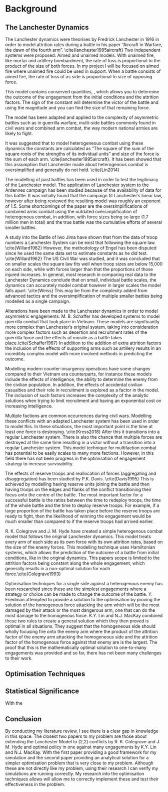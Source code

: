 # Background

## The Lanchester Dynamics

The Lanchester dynamics were theorises by Fredrick Lanchester in 1916 in order to model attrition rates during a battle in his paper “Aircraft in Warfare, the dawn of the fourth arm”. \cite{lanchester1995aircraft} Two independent systems were proposed: Aimed and unaimed models. With unaimed fire, like mortar and artillery bombardment, the rate of loss is proportional to the product of the size of both forces. In my project I will be focused on aimed fire where unaimed fire could be used in support. When a battle consists of aimed fire, the rate of loss of as side is proportional to size of opposing force.

This model contains conserved quantities,
, which allows you to determine the outcome of the engagement from the initial conditions and the attrition factors. The sign of the constant will determine the victor of the battle and using the magnitude and you can find the size of that remaining force. 

 The model has been adapted and applied to the complexity of asymmetric battles such as in guerrilla warfare, multi-side battles commonly found in civil wars and combined arm combat, the way modern national armies are likely to fight.

It was suggested that to model heterogeneous combat using these dynamics the constants are calculated as “The square of the sum of the square roots of the strengths of its individual units” and size of the force is the sum of each arm. \cite{lanchester1995aircraft}. It has been showed that this assumption that Lanchester made about heterogenous combat is oversimplified and generally do not hold. \cite{Lin2014}

The modelling of past battles has been used in order to test the legitimacy of the Lanchester model. The application of Lanchester system to the Ardennes campaign has been studied because of the availability of data for this battle. It was initially found that the campaign fit Lanchester’s linear law, however after being reviewed the resulting model was roughly an exponent of 1.5.  Some shortcomings of the paper are the oversimplifications of combined arms combat using the outdated oversimplification of heterogenous combat, in addition, with force sizes being so large (1.7 million men in total) and the true battle was the cumulative efforts of several smaller battles.

A study into the Battle of Iwo Jima have shown that from the data of troop numbers a Lanchester System can be exist that following the square law. \cite{Willard1962} However, the methodology of Engel has been disputed since he used the same data set to estimate constants as he did test. \cite{Willard1962} The US Civil War was studied, and it was concluded that on smaller scales the square law fits well when troop sizes are below 15,000 on each side, while with forces larger than that the proportions of those injured increases. In general, most research in comparing real data to the Lanchester Dynamics conclude that on small, individual battle scales, the dynamics can accurately model combat however in larger scales the model falls apart. \cite{Weiss} This may be from the complexity added from advanced tactics and the oversimplification of multiple smaller battles being modelled as a single campaign.

Alterations have been made to the Lanchester dynamics in order to model asymmetric engagements. M. B. Schaffer has developed systems to model guerrilla combat that took place in Vietnam. These models are significantly more complex than Lanchester’s original system, taking into consideration more complex factors such as desertion and recruitment rates of the guerrilla force and the effects of morale as a battle takes place.\cite{Schaffer1967} In addition to the addition of extra attrition factors the inclusion of the effects of supporting arms such as artillery results in an incredibly complex model with more involved methods in predicting the outcome.

Modelling modern counter-insurgency operations have some changes compared to their Vietnam era counterparts, for instance these models include the effects of intelligence, the ability to determine the enemy from the civilian population. In addition, the effects of accidental civilian casualties and their role in recruitment is explored as a factor in the model. The inclusion of such factors increases the complexity of the analytic solutions when trying to limit recruitment and having an exponential cost on increasing intelligence.

Multiple factions are common occurrences during civil wars. Modelling these conflicts with an adapted Lanchester system has been used in order to model this. In these situations, the most important point is the time at least one force is destroying. \cite{Kress2018}
 After this it transitions into a regular Lanchester system. There is also the chance that multiple forces are destroyed at the same time resulting in a victor without a transition into a regular Lanchester system. This model technique for multifaction combat has potential to be easily scales to many more factions. However, in this field there has not been progress in the optimisation of engagement strategy to increase survivability. 

The effects of reserve troops and reallocation of forces (aggregating and disaggregation) has been studied by P.K. Davis. \cite{Davis1995} This is achieved by modelling having reserve units joining the battle and then having troops on the edges and flanks of the conflict transitioning their focus onto the centre of the battle. The most important factor for a successful battle is the ratios between the time to redeploy troops, the time of the whole battle and the time to deploy reserve troops. For example, if a large proportion of the battle has taken place before the reserve troops are ready to fight, then the likelihood of winning the engagement would be much smaller than compared to if the reserve troops had arrived earlier.

R. K. Colegrove and J. M. Hyde have created a simple heterogenous combat model that follows the original Lanchester dynamics. This model treats every arm of each side as its own force with its own attrition rates, based on the size of the enemy forces. This modelling technique uses Hamiltonian systems, which allows the prediction of the outcome of a battle from initial conditions, like in the original dynamics. This papers scope is limited to the attrition factors being constant along the whole engagement, which generally results in a non-optimal solution for each force.\cite{Colegrave1993}

Optimisation techniques for a single side against a heterogenous enemy has been researched since these are the simplest engagements where a strategy or choice can be made to change the outcome of the battle. Y. Friedman attempted to provide a solution to the optimisation by proving the solution of the homogenous force attacking the arm which will be the most damaged by their attack or the most dangerous arm, one that can do the most damage to the homogenous force. K.Y. Lin and N.J. MacKay combined these two rules to create a general solution which they then proved is optimal in all situations. They suggest that the homogeneous side should wholly focusing fire onto the enemy arm where the product of the attrition factor of the enemy arm attacking the homogeneous side and the attrition factor of the homogenous force against that enemy are is the largest. The proof that this is the mathematically optimal solution to one-to-many engagements was provided and so far, there has not been many challenges to their work.

## Optimisation Techniques

<!-- With the additional complexity found in the heterogenous combat models, finding an analytical solution to our optimisation problem will be very difficult. Therefore, we must use optimisation techniques to find our solution. In order to successfully optimise the problem, we must understand the different techniques that are in use. From the understanding the different techniques, we will be able to discount some methods that are unlikely to work and focus our efforts on techniques with a higher chance of success.
The techniques I will focus on are those which are able to avoid getting trapped in local minima.

I intend to test the use of simulated annealing on the model. This is an iterative method which involves picking random points and checking if they are better solutions to the current optimal solution then reducing the spread of the randomness function. This is repeated until the randomness is 0 and a solution is found. This is a useful technique for functions where there may be many local minima since immediate proximity to the optimal solution is not a factor until later in the process.\cite{Connolly1992}

In addition to simulated annealing I will attempt to use tabu search which unlike other local searches will move to a weaker position if there are no adjacent points with a more optimal solution. This results in tabu search being able to get out of local maxima to more optimal positions. \cite{Gendreau2003}

The final method I will use is stochastic hill climbing because I suspect with the complexity of the model there will be several local maxima so the use of stochastic hill climbing over regular hill climbing would mitigate the risk of getting stuck in local maxima.\cite{shillclimbing}-->

## Statistical Significance

With the 

## Conclusion

By conducting my literature review, I see there is a clear gap in knowledge in this space. The closest two papers to my problem are those about extending the Lanchester Model to (2,2) conflicts by R. K. Colegrove and J. M. Hyde and optimal policy in one against many engagements by K.Y. Lin and N.J. MacKay. With the first paper providing a good framework for my simulation and the second paper providing an analytical solution for a simpler optimisation problem that is very close to my problem. Although these are not directly like my problem, using their research I can verify my simulations are running correctly. My research into the optimisation techniques allows will allow me to correctly implement these and test their effectiveness in the problem.

